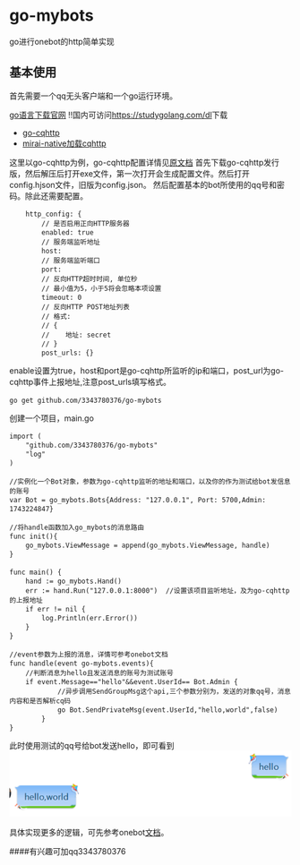 # go-mybots

go进行onebot的http简单实现

## 基本使用
首先需要一个qq无头客户端和一个go运行环境。

[go语言下载官网](https://golang.org/)  !!国内可访问<https://studygolang.com/dl>下载

+ [go-cqhttp](https://github.com/Mrs4s/go-cqhttp)
+ [mirai-native加载cqhttp](https://github.com/iTXTech/mirai-native)

这里以go-cqhttp为例，go-cqhttp配置详情见[原文档](https://github.com/Mrs4s/go-cqhttp/blob/master/docs/config.md)
首先下载go-cqhttp发行版，然后解压后打开exe文件，第一次打开会生成配置文件。然后打开config.hjson文件，旧版为config.json。
然后配置基本的bot所使用的qq号和密码。除此还需要配置。
```
    http_config: {
        // 是否启用正向HTTP服务器
        enabled: true
        // 服务端监听地址
        host: 
        // 服务端监听端口
        port: 
        // 反向HTTP超时时间, 单位秒
        // 最小值为5，小于5将会忽略本项设置
        timeout: 0
        // 反向HTTP POST地址列表
        // 格式: 
        // {
        //    地址: secret
        // }
        post_urls: {}
```

enable设置为true，host和port是go-cqhttp所监听的ip和端口，post_url为go-cqhttp事件上报地址,注意post_urls填写格式。

`go get github.com/3343780376/go-mybots`

创建一个项目，main.go

```
import (
	"github.com/3343780376/go-mybots"
	"log"
)

//实例化一个Bot对象，参数为go-cqhttp监听的地址和端口，以及你的作为测试给bot发信息的账号
var Bot = go_mybots.Bots{Address: "127.0.0.1", Port: 5700,Admin: 1743224847}

//将handle函数加入go_mybots的消息路由
func init(){
    go_mybots.ViewMessage = append(go_mybots.ViewMessage, handle)
}

func main() {
	hand := go_mybots.Hand()
	err := hand.Run("127.0.0.1:8000")  //设置该项目监听地址，及为go-cqhttp的上报地址
	if err != nil {
		log.Println(err.Error())
	}
}

//event参数为上报的消息，详情可参考onebot文档
func handle(event go-mybots.events){
    //判断消息为hello且发送消息的账号为测试账号
    if event.Message=="hello"&&event.UserId== Bot.Admin {
            //异步调用SendGroupMsg这个api,三个参数分别为，发送的对象qq号，消息内容和是否解析cq码
    		go Bot.SendPrivateMsg(event.UserId,"hello,world",false)
    	}
}
```

此时使用测试的qq号给bot发送hello，即可看到<img src="https://github.com/3343780376/go-mybots/blob/master/test1.png" />

具体实现更多的逻辑，可先参考onebot[文档](https://github.com/howmanybots/onebot)。

####有兴趣可加qq3343780376